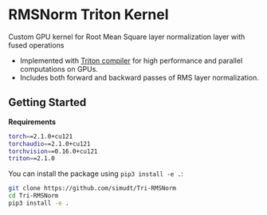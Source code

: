 # RMSNorm Triton Kernel

Custom GPU kernel for Root Mean Square layer normalization layer with fused operations
- Implemented with [Triton compiler](https://github.com/openai/triton) for high performance and parallel computations on GPUs.
- Includes both forward and backward passes of RMS layer normalization.

## Getting Started

**Requirements**

```bash
torch==2.1.0+cu121
torchaudio==2.1.0+cu121
torchvision==0.16.0+cu121
triton==2.1.0
```

You can install the package using `pip3 install -e .`:

```bash
git clone https://github.com/simudt/Tri-RMSNorm
cd Tri-RMSNorm
pip3 install -e .
```
